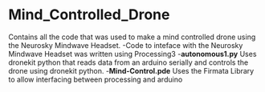 # Mind_Controlled_Drone
Contains all the code that was used to make a mind controlled drone using the Neurosky Mindwave Headset.
-Code to inteface with the Neurosky Mindwave Headset was written using Processing3
-**autonomous1.py** Uses dronekit python that reads data from an arduino serially and controls the drone using dronekit python.
-**Mind-Control.pde** Uses the Firmata Library to allow interfacing between processing and arduino
